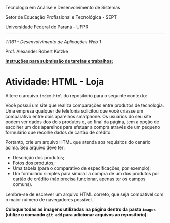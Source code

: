 Tecnologia em Análise e Desenvolvimento de Sistemas

Setor de Educação Profissional e Tecnológica - SEPT

Universidade Federal do Paraná - UFPR

---

*TI161 - Desenvolvimento de Aplicações Web 1*

Prof. Alexander Robert Kutzke

**[Instruções para submissão de tarefas e trabalhos](http://gitlab.tadsufpr.net.br/ti161-alexkutzke/ti161-material-2017-1/blob/master/instrucoes_submissao_tarefas_e_trabalhos.md);**

# Atividade: HTML - Loja

Altere o arquivo `index.html` do repositório para o seguinte contexto:

Você possui um site que realiza comparações entre produtos de tecnologia.
Uma empresa qualquer de telefonia solicitou que você criasse um comparativo
entre dois aparelhos smatphone. Os usuários do seu site podem ver dados dos
dois produtos e, ao final da página, tem a opção de escolher um dos aparelhos
para efetuar a compra através de um pequeno formulário que recolhe dados de
cartão de crédito.

Portanto, crie um arquivo HTML que atenda aos requisitos do cenário acima.
Seu arquivo deve ter:

* Descrição dos produtos;
* Fotos dos produtos;
* Uma tabela (para o comparativo de especificações, por exemplo);
* Um formulário simples para simular a compra de um dos produtos por cartão de
crédito (não precisa funcionar, apenas ter os campos comuns).

Lembre-se de escrever um arquivo HTML correto, que seja compatível com o maior
número de navegadores possível.

**Coloque todas as imagens utilizadas na página dentro da pasta `images` (utilize
  o comando `git add` para adicionar arquivos ao repositório).**
